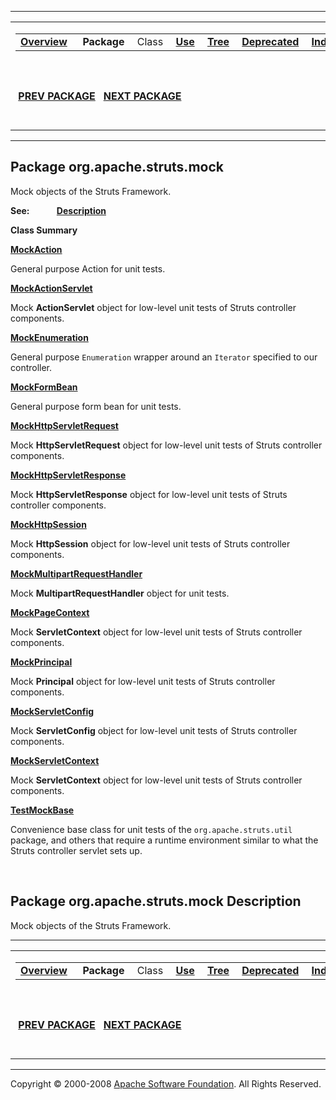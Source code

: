 ------------------------------------------------------------------------

<span id="navbar_top"></span> [](#skip-navbar_top "Skip navigation links")

<table>
<colgroup>
<col width="50%" />
<col width="50%" />
</colgroup>
<tbody>
<tr class="odd">
<td align="left"><span id="navbar_top_firstrow"></span>
<table>
<tbody>
<tr class="odd">
<td align="left"><a href="../../../../overview-summary.html.md"><strong>Overview</strong></a> </td>
<td align="left"> <strong>Package</strong> </td>
<td align="left">Class </td>
<td align="left"><a href="package-use.html.md"><strong>Use</strong></a> </td>
<td align="left"><a href="package-tree.html.md"><strong>Tree</strong></a> </td>
<td align="left"><a href="../../../../deprecated-list.html.md"><strong>Deprecated</strong></a> </td>
<td align="left"><a href="../../../../index-all.html.md"><strong>Index</strong></a> </td>
<td align="left"><a href="../../../../help-doc.html.md"><strong>Help</strong></a> </td>
</tr>
</tbody>
</table></td>
<td align="left"></td>
</tr>
<tr class="even">
<td align="left"> <a href="../../../../org/apache/struts/faces/util/package-summary.html.md"><strong>PREV PACKAGE</strong></a>   <a href="../../../../org/apache/struts/plugins/package-summary.html"><strong>NEXT PACKAGE</strong></a></td>
<td align="left"><a href="../../../../index.html.md?org/apache/struts/mock/package-summary.html"><strong>FRAMES</strong></a>    <a href="package-summary.html"><strong>NO FRAMES</strong></a>    
<a href="../../../../allclasses-noframe.html.md"><strong>All Classes</strong></a></td>
</tr>
</tbody>
</table>

<span id="skip-navbar_top"></span>

------------------------------------------------------------------------

Package org.apache.struts.mock
------------------------------

Mock objects of the Struts Framework.

**See:**
           [**Description**](#package_description)

**Class Summary**

**[MockAction](../../../../org/apache/struts/mock/MockAction.html.md "class in org.apache.struts.mock")**

General purpose Action for unit tests.

**[MockActionServlet](../../../../org/apache/struts/mock/MockActionServlet.html.md "class in org.apache.struts.mock")**

Mock **ActionServlet** object for low-level unit tests of Struts controller components.

**[MockEnumeration](../../../../org/apache/struts/mock/MockEnumeration.html.md "class in org.apache.struts.mock")**

General purpose `Enumeration` wrapper around an `Iterator` specified to our controller.

**[MockFormBean](../../../../org/apache/struts/mock/MockFormBean.html.md "class in org.apache.struts.mock")**

General purpose form bean for unit tests.

**[MockHttpServletRequest](../../../../org/apache/struts/mock/MockHttpServletRequest.html.md "class in org.apache.struts.mock")**

Mock **HttpServletRequest** object for low-level unit tests of Struts controller components.

**[MockHttpServletResponse](../../../../org/apache/struts/mock/MockHttpServletResponse.html.md "class in org.apache.struts.mock")**

Mock **HttpServletResponse** object for low-level unit tests of Struts controller components.

**[MockHttpSession](../../../../org/apache/struts/mock/MockHttpSession.html.md "class in org.apache.struts.mock")**

Mock **HttpSession** object for low-level unit tests of Struts controller components.

**[MockMultipartRequestHandler](../../../../org/apache/struts/mock/MockMultipartRequestHandler.html.md "class in org.apache.struts.mock")**

Mock **MultipartRequestHandler** object for unit tests.

**[MockPageContext](../../../../org/apache/struts/mock/MockPageContext.html.md "class in org.apache.struts.mock")**

Mock **ServletContext** object for low-level unit tests of Struts controller components.

**[MockPrincipal](../../../../org/apache/struts/mock/MockPrincipal.html.md "class in org.apache.struts.mock")**

Mock **Principal** object for low-level unit tests of Struts controller components.

**[MockServletConfig](../../../../org/apache/struts/mock/MockServletConfig.html.md "class in org.apache.struts.mock")**

Mock **ServletConfig** object for low-level unit tests of Struts controller components.

**[MockServletContext](../../../../org/apache/struts/mock/MockServletContext.html.md "class in org.apache.struts.mock")**

Mock **ServletContext** object for low-level unit tests of Struts controller components.

**[TestMockBase](../../../../org/apache/struts/mock/TestMockBase.html.md "class in org.apache.struts.mock")**

Convenience base class for unit tests of the `org.apache.struts.util` package, and others that require a runtime environment similar to what the Struts controller servlet sets up.

 

<span id="package_description"></span>

Package org.apache.struts.mock Description
------------------------------------------

Mock objects of the Struts Framework.

------------------------------------------------------------------------

<span id="navbar_bottom"></span> [](#skip-navbar_bottom "Skip navigation links")

<table>
<colgroup>
<col width="50%" />
<col width="50%" />
</colgroup>
<tbody>
<tr class="odd">
<td align="left"><span id="navbar_bottom_firstrow"></span>
<table>
<tbody>
<tr class="odd">
<td align="left"><a href="../../../../overview-summary.html.md"><strong>Overview</strong></a> </td>
<td align="left"> <strong>Package</strong> </td>
<td align="left">Class </td>
<td align="left"><a href="package-use.html.md"><strong>Use</strong></a> </td>
<td align="left"><a href="package-tree.html.md"><strong>Tree</strong></a> </td>
<td align="left"><a href="../../../../deprecated-list.html.md"><strong>Deprecated</strong></a> </td>
<td align="left"><a href="../../../../index-all.html.md"><strong>Index</strong></a> </td>
<td align="left"><a href="../../../../help-doc.html.md"><strong>Help</strong></a> </td>
</tr>
</tbody>
</table></td>
<td align="left"></td>
</tr>
<tr class="even">
<td align="left"> <a href="../../../../org/apache/struts/faces/util/package-summary.html.md"><strong>PREV PACKAGE</strong></a>   <a href="../../../../org/apache/struts/plugins/package-summary.html"><strong>NEXT PACKAGE</strong></a></td>
<td align="left"><a href="../../../../index.html.md?org/apache/struts/mock/package-summary.html"><strong>FRAMES</strong></a>    <a href="package-summary.html"><strong>NO FRAMES</strong></a>    
<a href="../../../../allclasses-noframe.html.md"><strong>All Classes</strong></a></td>
</tr>
</tbody>
</table>

<span id="skip-navbar_bottom"></span>

------------------------------------------------------------------------

Copyright © 2000-2008 [Apache Software Foundation](http://www.apache.org/). All Rights Reserved.
